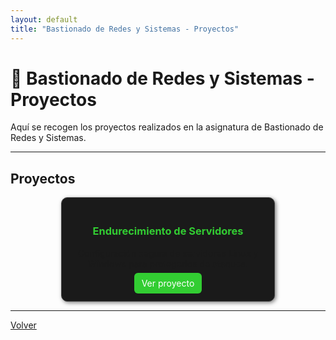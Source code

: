 ```yaml
---
layout: default
title: "Bastionado de Redes y Sistemas - Proyectos"
---
```


# 🧱 Bastionado de Redes y Sistemas - Proyectos

Aquí se recogen los proyectos realizados en la asignatura de Bastionado de Redes y Sistemas.

---

## Proyectos

<div style="display: grid; grid-template-columns: repeat(auto-fit, minmax(250px, 1fr)); gap: 20px; justify-items: center; align-items: stretch;">

  <div style="border:1px solid #444; border-radius:10px; padding:20px; background:#1a1a1a; box-shadow:2px 2px 6px rgba(0,0,0,0.5); width:100%; max-width:300px; text-align:center;">
    <h3 style="color:#32cd32;">Endurecimiento de Servidores</h3>
    <p>Configuración segura de servidores Linux y Windows para protegerlos de ataques.</p>
    <a href="endurecimiento-servidores.md" style="text-decoration:none; color:white; background:#32cd32; padding:8px 12px; border-radius:6px;">Ver proyecto</a>
  </div>

  <!-- Puedes añadir más proyectos duplicando este bloque -->

</div>

---

[Volver](../index.md)
